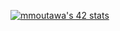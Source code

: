 [![mmoutawa's 42 stats](https://badge.mediaplus.ma/darkblue/mmoutawa)](https://github.com/oakoudad/badge42)

